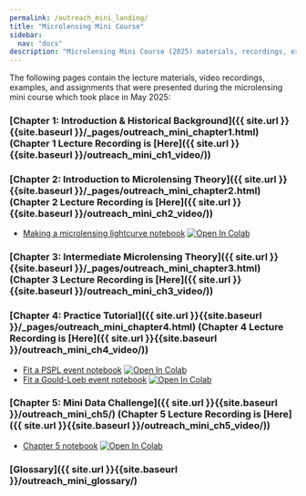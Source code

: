```yaml
---
permalink: /outreach_mini_landing/
title: "Microlensing Mini Course"
sidebar:
  nav: "docs"
description: "Microlensing Mini Course (2025) materials, recordings, examples, and assignments."
---
```


The following pages contain the lecture materials, video recordings, examples, and assignments that were presented during the
microlensing mini course which took place in May 2025:


### [Chapter 1: Introduction & Historical Background]({{ site.url }}{{site.baseurl }}/_pages/outreach_mini_chapter1.html) (Chapter 1 Lecture Recording is [Here]({{ site.url }}{{site.baseurl }}/outreach_mini_ch1_video/))

### [Chapter 2: Introduction to Microlensing Theory]({{ site.url }}{{site.baseurl }}/_pages/outreach_mini_chapter2.html) (Chapter 2 Lecture Recording is [Here]({{ site.url }}{{site.baseurl }}/outreach_mini_ch2_video/))
* [Making a microlensing lightcurve notebook](https://github.com/rges-pit/rges-pit.github.io/blob/main/docs/assets/notebooks/lightcurve_example.ipynb) 
<a href="https://colab.research.google.com/github/rges-pit/rges-pit.github.io/blob/main/docs/assets/notebooks/lightcurve_example.ipynb" target="_parent"><img src="https://colab.research.google.com/assets/colab-badge.svg" alt="Open In Colab"/></a>

### [Chapter 3: Intermediate Microlensing Theory]({{ site.url }}{{site.baseurl }}/_pages/outreach_mini_chapter3.html) (Chapter 3 Lecture Recording is [Here]({{ site.url }}{{site.baseurl }}/outreach_mini_ch3_video/))

### [Chapter 4: Practice Tutorial]({{ site.url }}{{site.baseurl }}/_pages/outreach_mini_chapter4.html) (Chapter 4 Lecture Recording is [Here]({{ site.url }}{{site.baseurl }}/outreach_mini_ch4_video/))
* [Fit a PSPL event notebook](https://github.com/rges-pit/rges-pit.github.io/blob/main/docs/assets/notebooks/Day_4_homework_fit_PSPL_event.ipynb)
<a href="https://colab.research.google.com/github/rges-pit/rges-pit.github.io/blob/main/docs/assets/notebooks/Day_4_homework_fit_PSPL_event.ipynb" target="_parent"><img src="https://colab.research.google.com/assets/colab-badge.svg" alt="Open In Colab"/></a>
* [Fit a Gould-Loeb event notebook](https://github.com/rges-pit/rges-pit.github.io/blob/main/docs/assets/notebooks/Day4_Gould_Loeb_planetary_event.ipynb)
<a href="https://colab.research.google.com/github/rges-pit/rges-pit.github.io/blob/main/docs/assets/notebooks/Day4_Gould_Loeb_planetary_event.ipynb" target="_parent"><img src="https://colab.research.google.com/assets/colab-badge.svg" alt="Open In Colab"/></a>

### [Chapter 5: Mini Data Challenge]({{ site.url }}{{site.baseurl }}/outreach_mini_ch5/) (Chapter 5 Lecture Recording is [Here]({{ site.url }}{{site.baseurl }}/outreach_mini_ch5_video/))
* [Chapter 5 notebook](https://github.com/rges-pit/rges-pit.github.io/blob/main/docs/assets/notebooks/Chapter5.ipynb)
<a href="https://colab.research.google.com/github/rges-pit/rges-pit.github.io/blob/main/docs/assets/notebooks/Chapter5.ipynb" target="_parent"><img src="https://colab.research.google.com/assets/colab-badge.svg" alt="Open In Colab"/></a>

### [Glossary]({{ site.url }}{{site.baseurl }}/outreach_mini_glossary/)
